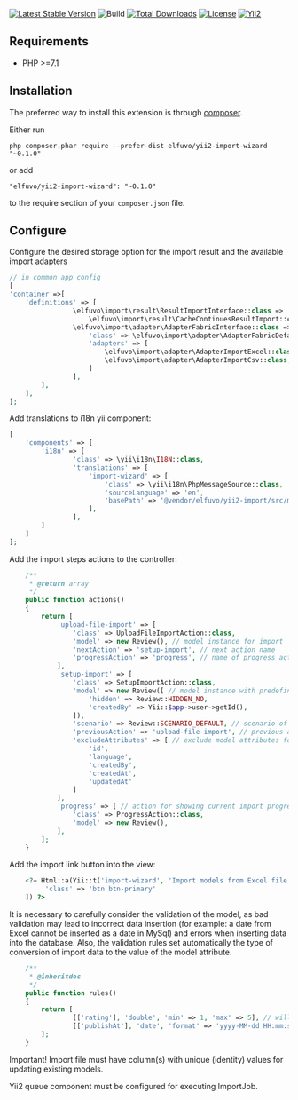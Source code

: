 [![Latest Stable Version](https://img.shields.io/packagist/v/elfuvo/yii2-import-wizard.svg)](https://packagist.org/packages/elfuvo/yii2-import-wizard) 
![Build](https://github.com/eLFuvo/yii2-import-wizard/workflows/Build/badge.svg)
[![Total Downloads](https://img.shields.io/packagist/dt/elfuvo/yii2-import-wizard.svg)](https://packagist.org/packages/elfuvo/yii2-import-wizard)
[![License](https://img.shields.io/packagist/l/elfuvo/yii2-import-wizard.svg)](https://github.com/elfuvo/yii2-import-wizard/blob/master/LICENSE)
[![Yii2](https://img.shields.io/badge/Powered_by-Yii_Framework-green.svg?style=flat)](http://www.yiiframework.com/)

Requirements
------------

* PHP >=7.1

Installation
------------

The preferred way to install this extension is through [composer](http://getcomposer.org/download/).

Either run

```
php composer.phar require --prefer-dist elfuvo/yii2-import-wizard "~0.1.0"
```

or add

```
"elfuvo/yii2-import-wizard": "~0.1.0"
```

to the require section of your `composer.json` file.

Configure
---------

Configure the desired storage option for the import result and the available import adapters

```php
// in common app config
[
'container'=>[
    'definitions' => [
                \elfuvo\import\result\ResultImportInterface::class =>
                    \elfuvo\import\result\CacheContinuesResultImport::class,
                \elfuvo\import\adapter\AdapterFabricInterface::class => [
                    'class' => \elfuvo\import\adapter\AdapterFabricDefault::class,
                    'adapters' => [
                        \elfuvo\import\adapter\AdapterImportExcel::class,
                        \elfuvo\import\adapter\AdapterImportCsv::class,
                    ]
                ],    
        ],
    ],
];
```

Add translations to i18n yii component:

```php
[
    'components' => [
        'i18n' => [
                'class' => \yii\i18n\I18N::class,
                'translations' => [
                    'import-wizard' => [
                        'class' => \yii\i18n\PhpMessageSource::class,
                        'sourceLanguage' => 'en',
                        'basePath' => '@vendor/elfuvo/yii2-import/src/messages',
                    ],
                ],
        ]
    ]
];
```


Add the import steps actions to the controller:

```php
    /**
     * @return array
     */
    public function actions()
    {
        return [
            'upload-file-import' => [
                'class' => UploadFileImportAction::class,
                'model' => new Review(), // model instance for import
                'nextAction' => 'setup-import', // next action name
                'progressAction' => 'progress', // name of progress action
            ],
            'setup-import' => [
                'class' => SetupImportAction::class,
                'model' => new Review([ // model instance with predefined attribute values. It will be cloned in import service.
                    'hidden' => Review::HIDDEN_NO,
                    'createdBy' => Yii::$app->user->getId(),
                ]),
                'scenario' => Review::SCENARIO_DEFAULT, // scenario of model validation when saving model from import
                'previousAction' => 'upload-file-import', // previous action name
                'excludeAttributes' => [ // exclude model attributes for building import map
                    'id',
                    'language',
                    'createdBy',
                    'createdAt',
                    'updatedAt'
                ]
            ],
            'progress' => [ // action for showing current import progress/statistic and errors after import is done
                'class' => ProgressAction::class,
                'model' => new Review(),
            ],
        ];
    }
```

Add the import link button into the view:

```php
    <?= Html::a(Yii::t('import-wizard', 'Import models from Excel file'), ['upload-file-import'], [
         'class' => 'btn btn-primary'
    ]) ?>
```


It is necessary to carefully consider the validation of the model, 
as bad validation may lead to incorrect data insertion 
(for example: a date from Excel cannot be inserted as a date in MySql) and errors when inserting data into the database.
Also, the validation rules set automatically the type of conversion of import data to the value of the model attribute.

```php
    /**
     * @inheritdoc
     */
    public function rules()
    {
        return [
                [['rating'], 'double', 'min' => 1, 'max' => 5], // will add float converter in import wizard
                [['publishAt'], 'date', 'format' => 'yyyy-MM-dd HH:mm:ss'], // will add date converter in import wizard
        ];
    }

```

Important! Import file must have column(s) with unique (identity) values for updating existing models.

Yii2 queue component must be configured for executing ImportJob.

